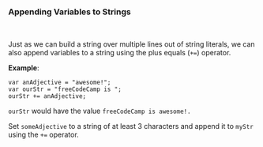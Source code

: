 ### **Appending Variables to Strings**

<br>

Just as we can build a string over multiple lines out of string literals, we can also append variables to a string using the plus equals (`+=`) operator.

**Example**:

```
var anAdjective = "awesome!";
var ourStr = "freeCodeCamp is ";
ourStr += anAdjective;
```

`ourStr` would have the value `freeCodeCamp is awesome!.`

Set `someAdjective` to a string of at least 3 characters and append it to `myStr` using the `+=` operator.
